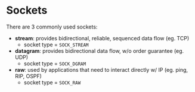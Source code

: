 # Sockets

There are 3 commonly used sockets: 
- **stream**: provides bidirectional, reliable, sequenced data flow (eg. TCP)
  - socket type = `SOCK_STREAM`
- **datagram**: provides bidirectional data flow, w/o order guarantee (eg. UDP)
  - socket type = `SOCK_DGRAM`
- **raw**: used by applications that need to interact directly w/ IP (eg. ping, RIP, OSPF)
  - socket type = `SOCK_RAW`